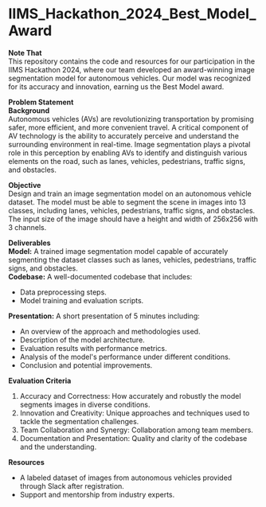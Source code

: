 # IIMS_Hackathon_2024_Best_Model_Award
**Note That**<br>
This repository contains the code and resources for our participation in the IIMS Hackathon 2024, where our team developed an award-winning image segmentation model for autonomous vehicles. Our model was recognized for its accuracy and innovation, earning us the Best Model award. <br>

**Problem Statement**<br>
**Background**<br>
Autonomous vehicles (AVs) are revolutionizing transportation by promising safer, more efficient, and more convenient travel. A critical component of AV technology is the ability to accurately perceive and understand the surrounding environment in real-time. Image segmentation plays a pivotal role in this perception by enabling AVs to identify and distinguish various elements on the road, such as lanes, vehicles, pedestrians, traffic signs, and obstacles.<br>

**Objective**<br>
Design and train an image segmentation model on an autonomous vehicle dataset. The model must be able to segment the scene in images into 13 classes, including lanes, vehicles, pedestrians, traffic signs, and obstacles. The input size of the image should have a height and width of 256x256 with 3 channels.<br>

**Deliverables**<br>
**Model:** A trained image segmentation model capable of accurately segmenting the dataset classes such as lanes, vehicles, pedestrians, traffic signs, and obstacles.<br>
**Codebase:** A well-documented codebase that includes:
- Data preprocessing steps.
- Model training and evaluation scripts.

**Presentation:** A short presentation of 5 minutes including:
- An overview of the approach and methodologies used.
- Description of the model architecture.
- Evaluation results with performance metrics.
- Analysis of the model's performance under different conditions.
- Conclusion and potential improvements.

**Evaluation Criteria**
1. Accuracy and Correctness: How accurately and robustly the model segments images in diverse conditions.
2. Innovation and Creativity: Unique approaches and techniques used to tackle the segmentation challenges.
3. Team Collaboration and Synergy: Collaboration among team members.
4. Documentation and Presentation: Quality and clarity of the codebase and the understanding.

**Resources**
- A labeled dataset of images from autonomous vehicles provided through Slack after registration.
- Support and mentorship from industry experts.
